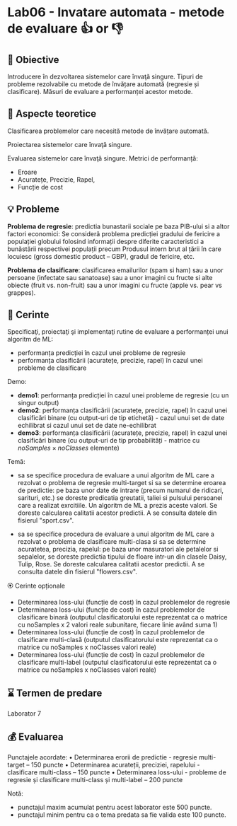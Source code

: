 # Lab06 - Invatare automata - metode de evaluare  :+1: or :-1:



## :microscope: Obiective 

Introducere în dezvoltarea sistemelor care învaţă singure. Tipuri de probleme rezolvabile cu metode de învățare automată (regresie și clasificare). Măsuri de evaluare a performanței acestor metode.

## :book:  Aspecte teoretice

Clasificarea problemelor care necesită metode de învățare automată.

Proiectarea sistemelor care învaţă singure.

Evaluarea sistemelor care învaţă singure. Metrici de performanță:
- Eroare
- Acuratețe, Precizie, Rapel,
- Funcție de cost 


## :bulb: Probleme

**Problema de regresie**: predictia bunastarii sociale pe baza PIB-ului si a altor factori economici: Se consideră problema predicției gradului de fericire a populației globului folosind informații despre diferite caracteristici a bunăstării respectivei populații precum Produsul intern brut al țării în care locuiesc (gross domestic product – GBP), gradul de fericire, etc. 

**Problema de clasificare**: clasificarea emailurilor (spam si ham) sau a unor persoane (infectate sau sanatoase) sau a unor imagini cu fructe si alte obiecte (fruit vs. non-fruit) sau a unor imagini cu fructe (apple vs. pear vs grappes). 



## :memo:  Cerinte 

Specificaţi, proiectaţi şi implementaţi rutine de evaluare a performanței unui algoritm de ML:
- performanța predicției în cazul unei probleme de regresie
- performanța clasificării (acuratețe, precizie, rapel) în cazul unei probleme de clasificare


Demo:
- **demo1**: performanța predicției în cazul unei probleme de regresie (cu un singur output)
- **demo2**: performanța clasificării (acuratețe, precizie, rapel) în cazul unei clasificări binare (cu output-uri de tip etichetă) - cazul unui set de date echilibrat si cazul unui set de date ne-echilibrat
- **demo3**: performanța clasificării (acuratețe, precizie, rapel) în cazul unei clasificări binare (cu output-uri de tip probabilități - matrice cu $noSamples \times noClasses$ elemente)

Temă:
- sa se specifice procedura de evaluare a unui algoritm de ML care a rezolvat o problema de regresie multi-target si sa se determine eroarea de predictie: pe baza unor date de intrare (precum numarul de ridicari, sarituri, etc.) se doreste predicatia greutatii, taliei si pulsului persoanei care a realizat exrcitiile. Un algoritm de ML a prezis aceste valori. Se doreste calcularea calitatii acestor predictii. A se consulta datele din fisierul "sport.csv".

- sa se specifice procedura de evaluare a unui algoritm de ML care a rezolvat o problema de clasificare multi-clasa si sa se determine acuratetea, precizia, rapelul: pe baza unor masuratori ale petalelor si sepalelor, se doreste predictia tipului de floare intr-un din clasele Daisy, Tulip, Rose. Se doreste calcularea calitatii acestor predictii. A se consulta datele din fisierul "flowers.csv". 

🏵️ Cerinte opționale
- Determinarea loss-ului (funcție de cost) în cazul problemelor de regresie 
- Determinarea loss-ului (funcție de cost) în cazul problemelor de clasificare binară (outputul clasificatorului este reprezentat ca o matrice cu noSamples x 2 valori reale subunitare, fiecare linie având suma 1)
- Determinarea loss-ului (funcție de cost) în cazul problemelor de clasificare multi-clasă (outputul clasificatorului este reprezentat ca o matrice cu noSamples x noClasses valori reale)
- Determinarea loss-ului (funcție de cost) în cazul problemelor de clasificare multi-label (outputul clasificatorului este reprezentat ca o matrice cu noSamples x noClasses valori reale) 


## :hourglass: Termen de predare 
Laborator 7

## :moneybag: Evaluarea

Punctajele acordate:
•	Determinarea erorii de predictie - regresie multi-target – 150 puncte
•	Determinarea acurateții, preciziei, rapelului - clasificare multi-class – 150 puncte
•	Determinarea loss-ului - probleme de regresie și clasificare multi-class și multi-label – 200 puncte 



Notă: 
- punctajul maxim acumulat pentru acest laborator este 500 puncte.
- punctajul minim pentru ca o tema predata sa fie valida este 100 puncte.  









